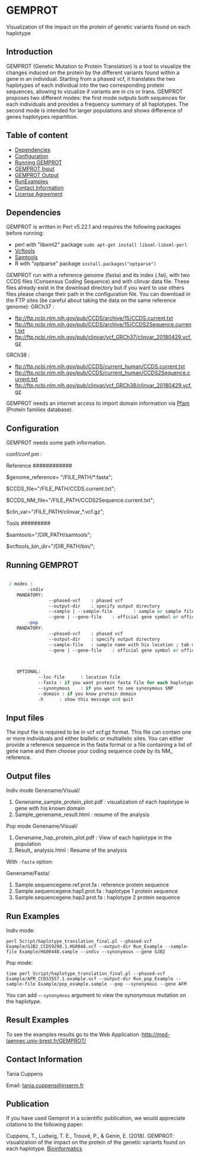 # GEMPROT
Visualization of the impact on the protein of genetic variants found on each haplotype

## Introduction
GEMPROT (Genetic Mutation to Protein Translation) is a tool to visualize the changes induced on the protein by the different variants found within a gene in an individual. Starting from a phased vcf, it translates the two haplotypes of each individual into the two corresponding protein sequences, allowing to vizualize if variants are in cis or trans. 
GEMPROT proposes two different modes: the first mode outputs both sequences for each individuals and provides a frequency summary of all haplotypes. The second mode is intended for larger populations and shows difference of genes haplotypes repartition.

## Table of content

-	[Dependencies](#Dependencies)
-	[Configuration](#Configuration)
-	[Running GEMPROT](#Running-GEMPROT)
-	[GEMPROT Input](#GEMPROT-Input)
-	[GEMPROT Output](#GEMPROT-Output)
-	[RunExamples](#RunExamples)
-	[Contact Information](#Contact-Information)
-	[License Agreement](#License-Agreement)

## Dependencies

GEMPROT is written in Perl v5.22.1 and requires the following packages before running:
- perl with "libxml2" package 
`sudo apt-get install libxml-libxml-perl`
-	[Vcftools](https://sourceforge.net/projects/vcftools/files/) 
-	[Samtools](https://sourceforge.net/projects/samtools/files/samtools/0.1.19/)  
-	R with "optparse" package
`install.packages("optparse")`

GEMPROT run with a reference genome (fasta) and its index (.fai), with two CCDS files (Consensus Coding Sequence) and with clinvar data file. These files already exist in the download directory but if you want to use others files please change their path in the configuration file. 
You can download in the FTP sites (be careful about taking the data on the same reference genome): 
GRCh37 :
- ftp://ftp.ncbi.nlm.nih.gov/pub/CCDS/archive/15/CCDS.current.txt
- ftp://ftp.ncbi.nlm.nih.gov/pub/CCDS/archive/15/CCDS2Sequence.current.txt
- ftp://ftp.ncbi.nlm.nih.gov/pub/clinvar/vcf_GRCh37/clinvar_20180429.vcf.gz  

GRCh38 :
- ftp://ftp.ncbi.nlm.nih.gov/pub/CCDS/current_human/CCDS.current.txt
- ftp://ftp.ncbi.nlm.nih.gov/pub/CCDS/current_human/CCDS2Sequence.current.txt
- ftp://ftp.ncbi.nlm.nih.gov/pub/clinvar/vcf_GRCh38/clinvar_20180429.vcf.gz


GEMPROT needs an internet access to import domain information via [Pfam](https://pfam.xfam.org/) (Protein families database).

## Configuration


GEMPROT needs some path information.  

conf/conf.pm : 

Reference
############

$genome_reference= "/FILE_PATH/*.fasta";

$CCDS_file="/FILE_PATH/CCDS.current.txt";

$CCDS_NM_file="/FILE_PATH/CCDS2Sequence.current.txt";

$clin_var="/FILE_PATH/clinvar_*.vcf.gz";

Tools
#########

$samtools="/DIR_PATH/samtools";

$vcftools_bin_dir="/DIR_PATH/bin/";

## Running GEMPROT

```perl Script/haplotype_translation_final.pl -h

 2 modes :
        -indiv
    MANDATORY:
                --phased-vcf    : phased vcf
                --output-dir    : specify output directory
                --sample | --sample-file        : sample or sample file (one sample name by line)
                --gene | --gene-file    : official gene symbol or official gene symbol with one ccds in tab delimited file (ex: TP53    CCDS11118.1)
        -pop
    MANDATORY:
                --phased-vcf    : phased vcf
                --output-dir    : specify output directory
                --sample-file   : sample name with his location ; tab delimited file (ex: HG00096       EUR)
                --gene | --gene-file    : official gene symbol or official gene symbol with one ccds in tab delimited file (ex: TP53    CCDS11118.1)
                


    OPTIONAL:
            --loc-file      : location file
            --fasta : if you want protein fasta file for each haplotype and reference
            --synonymous    : if you want to see synonymous SNP
            --domain : if you know protein domain
            -h      : show this message and quit
```
## Input files

The input file is required to be in vcf vcf.gz format. This file can contain one or more individuals and either biallelic or multiallelic sites. You can either provide a reference sequence in the fasta format or a file containing a list of gene name and then choose your coding sequence code by its NM_ reference.

## Output files

Indiv mode
Genename/Visual/
1.	Genename_sample_protein_plot.pdf : visualization of each haplotype in gene with his known domain
2.	Sample_genename_result.html : resume of the analysis

Pop mode
Genename/Visual/
1.	Genename_hap_protein_plot.pdf : View of each haplotype in the population
2.	Result_ analysis.html : Resume of the analysis

With `-fasta` option:

Genename/Fasta/
1.	Sample.sequencegene.ref.prot.fa : reference protein sequence
2.	Sample.sequencegene.hap1.prot.fa : haplotype 1 protein sequence
3.	Sample.sequencegene.hap2.prot.fa : haplotype 2 protein sequence

## Run Examples

Indiv mode: 

`perl Script/haplotype_translation_final.pl --phased-vcf Example/GJB2_CCDS9290.1.HG0048.vcf --output-dir Run_Example --sample-file Example/HG00448.sample --indiv --synonymous --gene GJB2`

Pop mode: 

`time perl Script/haplotype_translation_final.pl --phased-vcf Example/AFM_CCDS3557.1.example.vcf --output-dir Run_pop_Example --sample-file Example/pop_example.sample --pop --synonymous --gene AFM`

You can add `–-synonymous` argument to view the synonymous mutation on the haplotype.

## Result Examples

To see the examples results go to the Web Application :http://med-laennec.univ-brest.fr/GEMPROT/ 

## Contact Information

Tania Cuppens

Email: tania.cuppens@inserm.fr

## Publication
If you have used Gemprot in a scientific publication, we would appreciate citations to the following paper:

Cuppens, T., Ludwig, T. E., Trouvé, P., & Genin, E. (2018). GEMPROT: visualization of the impact on the protein of the genetic variants found on each haplotype. [Bioinformatics](https://doi.org/10.1093/bioinformatics/bty993)

